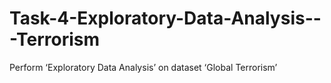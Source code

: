# Task-4-Exploratory-Data-Analysis---Terrorism
Perform ‘Exploratory Data Analysis’ on dataset ‘Global Terrorism’
